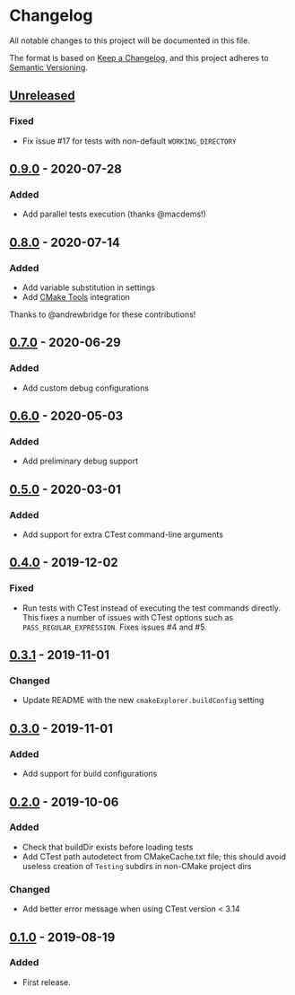 # Changelog

All notable changes to this project will be documented in this file.

The format is based on [Keep a Changelog](https://keepachangelog.com/en/1.0.0/),
and this project adheres to [Semantic Versioning](https://semver.org/spec/v2.0.0.html).

## [Unreleased]

### Fixed

- Fix issue #17 for tests with non-default `WORKING_DIRECTORY`

## [0.9.0] - 2020-07-28

### Added

- Add parallel tests execution (thanks @macdems!)

## [0.8.0] - 2020-07-14

### Added

- Add variable substitution in settings
- Add [CMake Tools](https://marketplace.visualstudio.com/items?itemName=ms-vscode.cmake-tools) integration

Thanks to @andrewbridge for these contributions!

## [0.7.0] - 2020-06-29

### Added

- Add custom debug configurations

## [0.6.0] - 2020-05-03

### Added

- Add preliminary debug support

## [0.5.0] - 2020-03-01

### Added

- Add support for extra CTest command-line arguments

## [0.4.0] - 2019-12-02

### Fixed

- Run tests with CTest instead of executing the test commands directly. This fixes a number of issues with CTest options such as `PASS_REGULAR_EXPRESSION`. Fixes issues #4 and #5.

## [0.3.1] - 2019-11-01

### Changed

- Update README with the new `cmakeExplorer.buildConfig` setting

## [0.3.0] - 2019-11-01

### Added

- Add support for build configurations

## [0.2.0] - 2019-10-06

### Added

- Check that buildDir exists before loading tests
- Add CTest path autodetect from CMakeCache.txt file; this should avoid useless creation of `Testing` subdirs in non-CMake project dirs

### Changed

- Add better error message when using CTest version < 3.14

## [0.1.0] - 2019-08-19

### Added

- First release.

[unreleased]: https://github.com/fredericbonnet/cmake-test-explorer/compare/v0.9.0...HEAD
[0.9.0]: https://github.com/fredericbonnet/cmake-test-explorer/compare/v0.8.0...v0.9.0
[0.8.0]: https://github.com/fredericbonnet/cmake-test-explorer/compare/v0.7.0...v0.8.0
[0.7.0]: https://github.com/fredericbonnet/cmake-test-explorer/compare/v0.6.0...v0.7.0
[0.6.0]: https://github.com/fredericbonnet/cmake-test-explorer/compare/v0.5.0...v0.6.0
[0.5.0]: https://github.com/fredericbonnet/cmake-test-explorer/compare/v0.4.0...v0.5.0
[0.4.0]: https://github.com/fredericbonnet/cmake-test-explorer/compare/v0.3.1...v0.4.0
[0.3.1]: https://github.com/fredericbonnet/cmake-test-explorer/compare/v0.3.0...v0.3.1
[0.3.0]: https://github.com/fredericbonnet/cmake-test-explorer/compare/v0.2.0...v0.3.0
[0.2.0]: https://github.com/fredericbonnet/cmake-test-explorer/compare/v0.1.0...v0.2.0
[0.1.0]: https://github.com/fredericbonnet/cmake-test-explorer/releases/tag/v0.1.0
